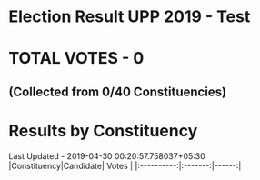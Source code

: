 # Election Result UPP 2019 - Test 
# TOTAL VOTES - 0 
## (Collected from 0/40 Constituencies) 
 # Results by Constituency 


Last Updated - 2019-04-30 00:20:57.758037+05:30 
|Constituency|Candidate| Votes |
|:----------:|:-------:|------:|
